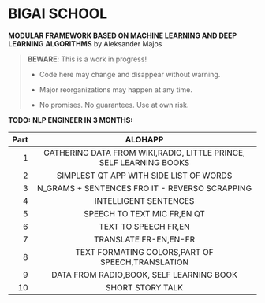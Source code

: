 # BIGAI SCHOOL

**MODULAR FRAMEWORK BASED ON MACHINE LEARNING AND DEEP LEARNING ALGORITHMS** by Aleksander Majos

> **BEWARE**: This is a work in progress!
>
> * Code here may change and disappear without warning.
>
> * Major reorganizations may happen at any time.
>
> * No promises. No guarantees. Use at own risk.

**TODO:**
**NLP ENGINEER IN 3 MONTHS:**

Part|                                ALOHAPP                                
---:|:------------------------------------------------------------------:
1| GATHERING DATA FROM WIKI,RADIO, LITTLE PRINCE, SELF LEARNING BOOKS |1
2|              SIMPLEST QT APP WITH SIDE LIST OF WORDS               |2
3|           N_GRAMS + SENTENCES FRO IT - REVERSO SCRAPPING           |3
4|                       INTELLIGENT SENTENCES                        |4
5|                    SPEECH TO TEXT MIC FR,EN QT                     |5
6|                        TEXT TO SPEECH FR,EN                        |6
7|                       TRANSLATE FR-EN,EN-FR                        |7
8|          TEXT FORMATING COLORS,PART OF SPEECH,TRANSLATION          |8
9|              DATA FROM RADIO,BOOK, SELF LEARNING BOOK              |9
10|                          SHORT STORY TALK                          |10